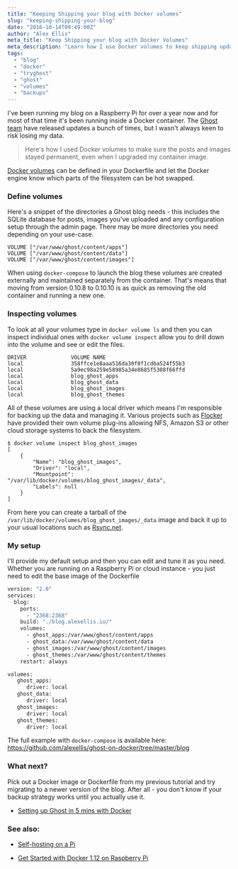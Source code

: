```yaml
---
title: "Keeping Shipping your blog with Docker volumes"
slug: "keeping-shipping-your-blog"
date: "2016-10-14T09:49:00Z"
author: "Alex Ellis"
meta_title: "Keep Shipping your blog with Docker Volumes"
meta_description: "Learn how I use Docker volumes to keep shipping updates to my Ghost blog without losing any data. Backup your blog posts and images now!"
tags:
  - "blog"
  - "docker"
  - "tryghost"
  - "ghost"
  - "volumes"
  - "backups"
---
```


I've been running my blog on a Raspberry Pi for over a year now and for most of that time it's been running inside a Docker container. The [Ghost team](https://github.com/tryghost/ghost) have released updates a bunch of times, but I wasn't always keen to risk losing my data.

> Here's how I used Docker volumes to make sure the posts and images stayed permanent, even when I upgraded my container image.

[Docker volumes](https://docs.docker.com/engine/tutorials/dockervolumes/) can be defined in your Dockerfile and let the Docker engine know which parts of the filesystem can be hot swapped.

### Define volumes

Here's a snippet of the directories a Ghost blog needs - this includes the SQLite database for posts, images you've uploaded and any configuration setup through the admin page. There may be more directories you need depending on your use-case.

```
VOLUME ["/var/www/ghost/content/apps"]
VOLUME ["/var/www/ghost/content/data"]
VOLUME ["/var/www/ghost/content/images"]
```

When using `docker-compose` to launch the blog these volumes are created externally and maintained separately from the container. That's means that moving from version 0.10.8 to 0.10.10 is as quick as removing the old container and running a new one.

### Inspecting volumes

To look at all your volumes type in `docker volume ls` and then you can inspect individual ones with `docker volume inspect` allow you to drill down into the volume and see or edit the files.

```
DRIVER              VOLUME NAME
local               358ffce1e8aaa516da30f0f1cdba524f55b3
local               5a9ec98a259e58985a34e8685f5308f66ffd
local               blog_ghost_apps
local               blog_ghost_data
local               blog_ghost_images
local               blog_ghost_themes
```

All of these volumes are using a local driver which means I'm responsible for backing up the data and managing it. Various projects such as [Flocker](https://clusterhq.com/2015/12/09/difference-docker-volumes-flocker-volumes/) have provided their own volume plug-ins allowing NFS, Amazon S3 or other cloud storage systems to back the filesystem.

```
$ docker volume inspect blog_ghost_images
[
    {
        "Name": "blog_ghost_images",
        "Driver": "local",
        "Mountpoint": "/var/lib/docker/volumes/blog_ghost_images/_data",
        "Labels": null
    }
]
```

From here you can create a tarball of the `/var/lib/docker/volumes/blog_ghost_images/_data` image and back it up to your usual locations such as [Rsync.net](http://rsync.net/).

### My setup

I'll provide my default setup and then you can edit and tune it as you need. Whether you are running on a Raspberry Pi or cloud instance - you just need to edit the base image of the Dockerfile

```bash
version: "2.0"
services:
  blog:
    ports:
      - "2368:2368"
    build: "./blog.alexellis.io/"
    volumes:
      - ghost_apps:/var/www/ghost/content/apps
      - ghost_data:/var/www/ghost/content/data
      - ghost_images:/var/www/ghost/content/images
      - ghost_themes:/var/www/ghost/content/themes
    restart: always

volumes:
   ghost_apps:
      driver: local
   ghost_data:
      driver: local
   ghost_images:
      driver: local
   ghost_themes:
      driver: local
```

The full example with `docker-compose` is available here: https://github.com/alexellis/ghost-on-docker/tree/master/blog

### What next?

Pick out a Docker image or Dockerfile from my previous tutorial and try migrating to a newer version of the blog. After all - you don't know if your backup strategy works until you actually use it.

* [Setting up Ghost in 5 mins with Docker](http://blog.alexellis.io/ghost-on-docker-5mins/)

### See also:

* [Self-hosting on a Pi](http://blog.alexellis.io/self-hosting-on-a-pi/)

* [Get Started with Docker 1.12 on Raspberry Pi](http://blog.alexellis.io/getting-started-with-docker-on-raspberry-pi/)
